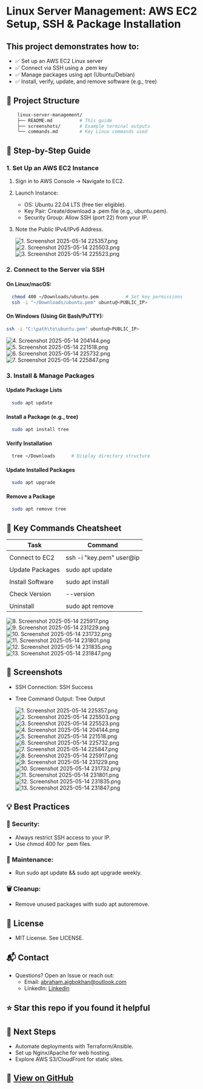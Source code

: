 # Linux Server Management: AWS EC2 Setup, SSH & Package Installation

## This project demonstrates how to:
- ✅ Set up an AWS EC2 Linux server
- ✅ Connect via SSH using a .pem key
- ✅ Manage packages using apt (Ubuntu/Debian)
- ✅ Install, verify, update, and remove software (e.g., tree)

## 📂 Project Structure
```bash
    linux-server-management/  
    ├── README.md          # This guide  
    ├── screenshots/       # Example terminal outputs  
    └── commands.md        # Key Linux commands used  
```
## 🚀 Step-by-Step Guide

### 1. Set Up an AWS EC2 Instance
  1. Sign in to AWS Console → Navigate to EC2.
  2. Launch Instance:
     * OS: Ubuntu 22.04 LTS (free tier eligible).
     * Key Pair: Create/download a .pem file (e.g., ubuntu.pem).
     * Security Group: Allow SSH (port 22) from your IP.
  3. Note the Public IPv4/IPv6 Address.

     ![1. Screenshot 2025-05-14 225357.png](https://github.com/Abrahamnosa23/Training/blob/main/DevOps/3MTT-DAREY/Mini-Project_Lunux-Fundamentals/screenshots/1.%20Screenshot%202025-05-14%20225357.png)
     ![2. Screenshot 2025-05-14 225503.png](https://github.com/Abrahamnosa23/Training/blob/main/DevOps/3MTT-DAREY/Mini-Project_Lunux-Fundamentals/screenshots/2.%20Screenshot%202025-05-14%20225503.png)
     ![3. Screenshot 2025-05-14 225523.png](https://github.com/Abrahamnosa23/Training/blob/main/DevOps/3MTT-DAREY/Mini-Project_Lunux-Fundamentals/screenshots/3.%20Screenshot%202025-05-14%20225523.png)

### 2. Connect to the Server via SSH

#### On Linux/macOS:
  ```bash
    chmod 400 ~/Downloads/ubuntu.pem          # Set key permissions
    ssh -i "~/Downloads/ubuntu.pem" ubuntu@<PUBLIC_IP>
  ```
#### On Windows (Using Git Bash/PuTTY):
  ```bash
ssh -i "C:\path\to\ubuntu.pem" ubuntu@<PUBLIC_IP>
  ```
![4. Screenshot 2025-05-14 204144.png](https://github.com/Abrahamnosa23/Training/blob/main/DevOps/3MTT-DAREY/Mini-Project_Lunux-Fundamentals/screenshots/4.%20Screenshot%202025-05-14%20204144.png)
![5. Screenshot 2025-05-14 221518.png](https://github.com/Abrahamnosa23/Training/blob/main/DevOps/3MTT-DAREY/Mini-Project_Lunux-Fundamentals/screenshots/5.%20Screenshot%202025-05-14%20221518.png)
![6. Screenshot 2025-05-14 225732.png](https://github.com/Abrahamnosa23/Training/blob/main/DevOps/3MTT-DAREY/Mini-Project_Lunux-Fundamentals/screenshots/6.%20Screenshot%202025-05-14%20225732.png)
![7. Screenshot 2025-05-14 225847.png](https://github.com/Abrahamnosa23/Training/blob/main/DevOps/3MTT-DAREY/Mini-Project_Lunux-Fundamentals/screenshots/7.%20Screenshot%202025-05-14%20225847.png)

### 3. Install & Manage Packages

#### Update Package Lists
  ```bash
    sudo apt update
  ```
#### Install a Package (e.g., tree)
  ```bash
    sudo apt install tree
  ```
#### Verify Installation
  ```bash
    tree ~/Downloads      # Display directory structure
  ```
#### Update Installed Packages
  ```bash
    sudo apt upgrade
  ```
#### Remove a Package
  ```bash
    sudo apt remove tree
  ```

## 🔧 Key Commands Cheatsheet

|Task	              |  Command                    |
|---------------------|-----------------------------|
|                     |                             |
|Connect to EC2	      |  ssh -i "key.pem" user@ip   |
|                     |                             |
|Update Packages	  |  sudo apt update            |
|                     |                             |
|Install Software     |  sudo apt install <package> |
|                     |                             |
|Check Version        |  <package> --version        |
|                     |                             |
|Uninstall	          |  sudo apt remove <package>  |

   ![8. Screenshot 2025-05-14 225917.png](https://github.com/Abrahamnosa23/Training/blob/main/DevOps/3MTT-DAREY/Mini-Project_Lunux-Fundamentals/screenshots/8.%20Screenshot%202025-05-14%20225917.png)
   ![9. Screenshot 2025-05-14 231229.png](https://github.com/Abrahamnosa23/Training/blob/main/DevOps/3MTT-DAREY/Mini-Project_Lunux-Fundamentals/screenshots/9.%20Screenshot%202025-05-14%20231229.png)
   ![10. Screenshot 2025-05-14 231732.png](https://github.com/Abrahamnosa23/Training/blob/main/DevOps/3MTT-DAREY/Mini-Project_Lunux-Fundamentals/screenshots/10.%20Screenshot%202025-05-14%20231732.png)
   ![11. Screenshot 2025-05-14 231801.png](https://github.com/Abrahamnosa23/Training/blob/main/DevOps/3MTT-DAREY/Mini-Project_Lunux-Fundamentals/screenshots/11.%20Screenshot%202025-05-14%20231801.png)
   ![12. Screenshot 2025-05-14 231835.png](https://github.com/Abrahamnosa23/Training/blob/main/DevOps/3MTT-DAREY/Mini-Project_Lunux-Fundamentals/screenshots/12.%20Screenshot%202025-05-14%20231835.png)
   ![13. Screenshot 2025-05-14 231847.png](https://github.com/Abrahamnosa23/Training/blob/main/DevOps/3MTT-DAREY/Mini-Project_Lunux-Fundamentals/screenshots/13.%20Screenshot%202025-05-14%20231847.png)
   
## 📸 Screenshots
- SSH Connection: SSH Success
- Tree Command Output: Tree Output

     ![1. Screenshot 2025-05-14 225357.png](https://github.com/Abrahamnosa23/Training/blob/main/DevOps/3MTT-DAREY/Mini-Project_Lunux-Fundamentals/screenshots/1.%20Screenshot%202025-05-14%20225357.png)
     ![2. Screenshot 2025-05-14 225503.png](https://github.com/Abrahamnosa23/Training/blob/main/DevOps/3MTT-DAREY/Mini-Project_Lunux-Fundamentals/screenshots/2.%20Screenshot%202025-05-14%20225503.png)
     ![3. Screenshot 2025-05-14 225523.png](https://github.com/Abrahamnosa23/Training/blob/main/DevOps/3MTT-DAREY/Mini-Project_Lunux-Fundamentals/screenshots/3.%20Screenshot%202025-05-14%20225523.png)
     ![4. Screenshot 2025-05-14 204144.png](https://github.com/Abrahamnosa23/Training/blob/main/DevOps/3MTT-DAREY/Mini-Project_Lunux-Fundamentals/screenshots/4.%20Screenshot%202025-05-14%20204144.png)
     ![5. Screenshot 2025-05-14 221518.png](https://github.com/Abrahamnosa23/Training/blob/main/DevOps/3MTT-DAREY/Mini-Project_Lunux-Fundamentals/screenshots/5.%20Screenshot%202025-05-14%20221518.png)
     ![6. Screenshot 2025-05-14 225732.png](https://github.com/Abrahamnosa23/Training/blob/main/DevOps/3MTT-DAREY/Mini-Project_Lunux-Fundamentals/screenshots/6.%20Screenshot%202025-05-14%20225732.png)
     ![7. Screenshot 2025-05-14 225847.png](https://github.com/Abrahamnosa23/Training/blob/main/DevOps/3MTT-DAREY/Mini-Project_Lunux-Fundamentals/screenshots/7.%20Screenshot%202025-05-14%20225847.png)
     ![8. Screenshot 2025-05-14 225917.png](https://github.com/Abrahamnosa23/Training/blob/main/DevOps/3MTT-DAREY/Mini-Project_Lunux-Fundamentals/screenshots/8.%20Screenshot%202025-05-14%20225917.png)
     ![9. Screenshot 2025-05-14 231229.png](https://github.com/Abrahamnosa23/Training/blob/main/DevOps/3MTT-DAREY/Mini-Project_Lunux-Fundamentals/screenshots/9.%20Screenshot%202025-05-14%20231229.png)
    ![10. Screenshot 2025-05-14 231732.png](https://github.com/Abrahamnosa23/Training/blob/main/DevOps/3MTT-DAREY/Mini-Project_Lunux-Fundamentals/screenshots/10.%20Screenshot%202025-05-14%20231732.png)
    ![11. Screenshot 2025-05-14 231801.png](https://github.com/Abrahamnosa23/Training/blob/main/DevOps/3MTT-DAREY/Mini-Project_Lunux-Fundamentals/screenshots/11.%20Screenshot%202025-05-14%20231801.png)
    ![12. Screenshot 2025-05-14 231835.png](https://github.com/Abrahamnosa23/Training/blob/main/DevOps/3MTT-DAREY/Mini-Project_Lunux-Fundamentals/screenshots/12.%20Screenshot%202025-05-14%20231835.png)
    ![13. Screenshot 2025-05-14 231847.png](https://github.com/Abrahamnosa23/Training/blob/main/DevOps/3MTT-DAREY/Mini-Project_Lunux-Fundamentals/screenshots/13.%20Screenshot%202025-05-14%20231847.png)

## 💡 Best Practices

### 🔐 Security:
   * Always restrict SSH access to your IP.
   * Use chmod 400 for .pem files.
### 🔄 Maintenance:
   * Run sudo apt update && sudo apt upgrade weekly.
### 🗑️ Cleanup:
   * Remove unused packages with sudo apt autoremove.

## 📜 License
- MIT License. See LICENSE.

## 📬 Contact
- Questions? Open an Issue or reach out:
    * Email: abraham.aigbokhan@outlook.com
    * LinkedIn: [Linkedin](https://www.linkedin.com/in/abraham-aigbokhan-3abb28214)

## ⭐ Star this repo if you found it helpful

## 🎯 Next Steps
  * Automate deployments with Terraform/Ansible.
  * Set up Nginx/Apache for web hosting.
  * Explore AWS S3/CloudFront for static sites.

## 🔗 [View on GitHub](https://github.com/Abrahamnosa23/Training/tree/main/DevOps/3MTT-DAREY/Mini-Project_Lunux-Fundamentals)
